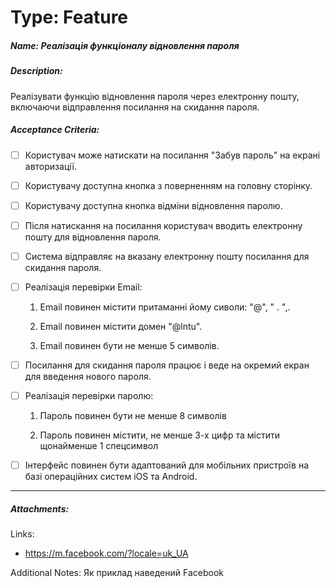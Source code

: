 # Type: Feature

##### Name: Реалізація функціоналу відновлення пароля

##### Description: 

Реалізувати функцію відновлення пароля через електронну пошту, включаючи відправлення посилання на скидання пароля.

##### Acceptance Criteria:

- [ ] Користувач може натискати на посилання "Забув пароль" на екрані авторизації.

- [ ] Користувачу доступна кнопка з поверненням на головну сторінку.

- [ ] Користувачу доступна кнопка відміни відновлення паролю.

- [ ] Після натискання на посилання користувач вводить електронну пошту для відновлення пароля.

- [ ] Система відправляє на вказану електронну пошту посилання для скидання пароля.

- [ ] Реалізація перевірки Email:

  1. Email повинен містити притаманні йому сиволи: "@", " . ",.

  2. Email повинен містити домен "@lntu".

  3. Email повинен бути не менше 5 символів.

- [ ] Посилання для скидання пароля працює і веде на окремий екран для введення нового пароля.

- [ ] Реалізація перевірки паролю:

  1. Пароль повинен бути не менше 8 символів

  2. Пароль повинен містити, не менше 3-х цифр та містити щонайменше 1 спецсимвол

- [ ] Інтерфейс повинен бути адаптований для мобільних пристроїв на базі операційних систем iOS та Android.

------



##### Attachments:

Links:

- https://m.facebook.com/?locale=uk_UA

Additional Notes: Як приклад наведений Facebook